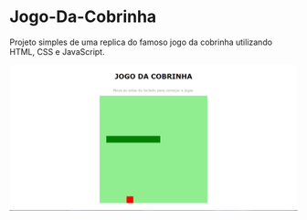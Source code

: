 # Jogo-Da-Cobrinha
Projeto simples de uma replica do famoso jogo da cobrinha utilizando HTML, CSS e JavaScript.


![Alt text](https://raw.githubusercontent.com/liafarias/Jogo-Da-Cobrinha/main/print.png "Recriando o famoso jogo da cobrinha")
